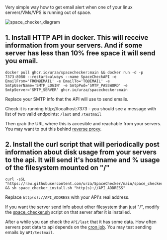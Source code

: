 Very simple way how to get email alert when one of your linux servers/VMs/VPS is running out of space.

![space_checker_diagram](https://github.com/urza/SpaceChecker/assets/189804/9358d584-32a8-48b3-bc86-345f768aa950)

## 1. Install HTTP API in docker. This will receive information from your servers. And if some server has less than 10% free space it will send you email.

```
docker pull ghcr.io/urza/spacechecker:main && docker run -d -p 7373:8080 --restart=always --name SpaceCheckAPI -e EmailFrom='FROM@EMAIL' -e EmailTo='TO@EMAIL' -e SmtpUserName='SMTP_LOGIN' -e SmtpPwd='SMTP_PASSWORD' -e SmtpServer='SMTP_SERVER' ghcr.io/urza/spacechecker:main
```

Replace your SMTP info that the API will use to send emails.

Check it is running http://localhost:7373 - you should see a message with list of two valid endpoints: `/last` and `/testmail`

Then grab the URL where this is accesible and reachable from your servers. You may want to put this behind [reverse proxy](https://nginxproxymanager.com/ "reverse proxy").


## 2. Install the curl script that will periodically post information about disk usage from your servers to the api. It will send it's hostname and % usage of the filesystem mounted on "/"

    curl -sSL "https://raw.githubusercontent.com/urza/SpaceChecker/main/space_checker_install.sh" && sh space_checker_install.sh "http(s)://API_ADDRESS"

Replace `http(s)://API_ADDRESS` with your API's real address. 

If you want the server send info about other filesystem than just "/", modify the [space_checker.sh](https://github.com/urza/SpaceChecker/blob/main/space_checker.sh) script on that server after it is installed.

After a while you can check the `API/last` that it has some data. How often servers post data to api depends on the [cron job](https://github.com/urza/SpaceChecker/blob/main/space_checker_install.sh#L20).
You may test sending emails by `API/testmail`.
